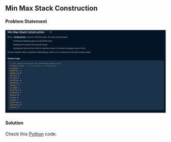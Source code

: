 ## Min Max Stack Construction

#### Problem Statement


![alt text](Min_Max_Stack_Construction.png "Min_Max_Stack_Construction")


#### Solution

Check this [Python](../python/Min_Max_Stack_Construction.py) code.

